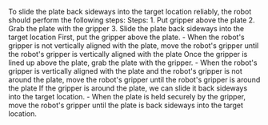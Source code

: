 To slide the plate back sideways into the target location reliably, the robot should perform the following steps:
    Steps:  1. Put gripper above the plate  2. Grab the plate with the gripper  3. Slide the plate back sideways into the target location
    First, put the gripper above the plate.
    - When the robot's gripper is not vertically aligned with the plate, move the robot's gripper until the robot's gripper is vertically aligned with the plate
    Once the gripper is lined up above the plate, grab the plate with the gripper.
    - When the robot's gripper is vertically aligned with the plate and the robot's gripper is not around the plate, move the robot's gripper until the robot's gripper is around the plate
    If the gripper is around the plate, we can slide it back sideways into the target location. 
    - When the plate is held securely by the gripper, move the robot's gripper until the plate is back sideways into the target location.